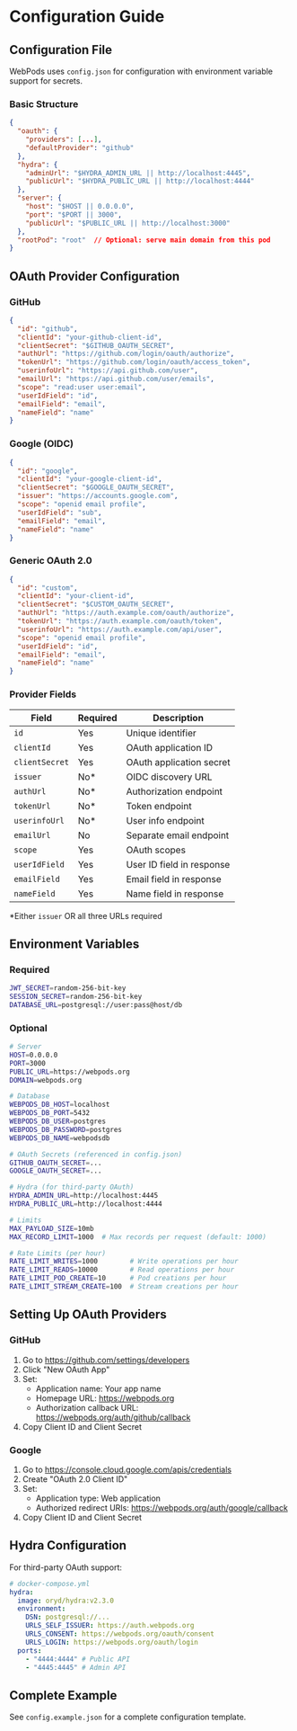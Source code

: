 # Configuration Guide

## Configuration File

WebPods uses `config.json` for configuration with environment variable support for secrets.

### Basic Structure

```json
{
  "oauth": {
    "providers": [...],
    "defaultProvider": "github"
  },
  "hydra": {
    "adminUrl": "$HYDRA_ADMIN_URL || http://localhost:4445",
    "publicUrl": "$HYDRA_PUBLIC_URL || http://localhost:4444"
  },
  "server": {
    "host": "$HOST || 0.0.0.0",
    "port": "$PORT || 3000",
    "publicUrl": "$PUBLIC_URL || http://localhost:3000"
  },
  "rootPod": "root"  // Optional: serve main domain from this pod
}
```

## OAuth Provider Configuration

### GitHub

```json
{
  "id": "github",
  "clientId": "your-github-client-id",
  "clientSecret": "$GITHUB_OAUTH_SECRET",
  "authUrl": "https://github.com/login/oauth/authorize",
  "tokenUrl": "https://github.com/login/oauth/access_token",
  "userinfoUrl": "https://api.github.com/user",
  "emailUrl": "https://api.github.com/user/emails",
  "scope": "read:user user:email",
  "userIdField": "id",
  "emailField": "email",
  "nameField": "name"
}
```

### Google (OIDC)

```json
{
  "id": "google",
  "clientId": "your-google-client-id",
  "clientSecret": "$GOOGLE_OAUTH_SECRET",
  "issuer": "https://accounts.google.com",
  "scope": "openid email profile",
  "userIdField": "sub",
  "emailField": "email",
  "nameField": "name"
}
```

### Generic OAuth 2.0

```json
{
  "id": "custom",
  "clientId": "your-client-id",
  "clientSecret": "$CUSTOM_OAUTH_SECRET",
  "authUrl": "https://auth.example.com/oauth/authorize",
  "tokenUrl": "https://auth.example.com/oauth/token",
  "userinfoUrl": "https://auth.example.com/api/user",
  "scope": "openid email profile",
  "userIdField": "id",
  "emailField": "email",
  "nameField": "name"
}
```

### Provider Fields

| Field          | Required | Description               |
| -------------- | -------- | ------------------------- |
| `id`           | Yes      | Unique identifier         |
| `clientId`     | Yes      | OAuth application ID      |
| `clientSecret` | Yes      | OAuth application secret  |
| `issuer`       | No\*     | OIDC discovery URL        |
| `authUrl`      | No\*     | Authorization endpoint    |
| `tokenUrl`     | No\*     | Token endpoint            |
| `userinfoUrl`  | No\*     | User info endpoint        |
| `emailUrl`     | No       | Separate email endpoint   |
| `scope`        | Yes      | OAuth scopes              |
| `userIdField`  | Yes      | User ID field in response |
| `emailField`   | Yes      | Email field in response   |
| `nameField`    | Yes      | Name field in response    |

\*Either `issuer` OR all three URLs required

## Environment Variables

### Required

```bash
JWT_SECRET=random-256-bit-key
SESSION_SECRET=random-256-bit-key
DATABASE_URL=postgresql://user:pass@host/db
```

### Optional

```bash
# Server
HOST=0.0.0.0
PORT=3000
PUBLIC_URL=https://webpods.org
DOMAIN=webpods.org

# Database
WEBPODS_DB_HOST=localhost
WEBPODS_DB_PORT=5432
WEBPODS_DB_USER=postgres
WEBPODS_DB_PASSWORD=postgres
WEBPODS_DB_NAME=webpodsdb

# OAuth Secrets (referenced in config.json)
GITHUB_OAUTH_SECRET=...
GOOGLE_OAUTH_SECRET=...

# Hydra (for third-party OAuth)
HYDRA_ADMIN_URL=http://localhost:4445
HYDRA_PUBLIC_URL=http://localhost:4444

# Limits
MAX_PAYLOAD_SIZE=10mb
MAX_RECORD_LIMIT=1000  # Max records per request (default: 1000)

# Rate Limits (per hour)
RATE_LIMIT_WRITES=1000        # Write operations per hour
RATE_LIMIT_READS=10000        # Read operations per hour
RATE_LIMIT_POD_CREATE=10      # Pod creations per hour
RATE_LIMIT_STREAM_CREATE=100  # Stream creations per hour
```

## Setting Up OAuth Providers

### GitHub

1. Go to https://github.com/settings/developers
2. Click "New OAuth App"
3. Set:
   - Application name: Your app name
   - Homepage URL: https://webpods.org
   - Authorization callback URL: https://webpods.org/auth/github/callback
4. Copy Client ID and Client Secret

### Google

1. Go to https://console.cloud.google.com/apis/credentials
2. Create "OAuth 2.0 Client ID"
3. Set:
   - Application type: Web application
   - Authorized redirect URIs: https://webpods.org/auth/google/callback
4. Copy Client ID and Client Secret

## Hydra Configuration

For third-party OAuth support:

```yaml
# docker-compose.yml
hydra:
  image: oryd/hydra:v2.3.0
  environment:
    DSN: postgresql://...
    URLS_SELF_ISSUER: https://auth.webpods.org
    URLS_CONSENT: https://webpods.org/oauth/consent
    URLS_LOGIN: https://webpods.org/oauth/login
  ports:
    - "4444:4444" # Public API
    - "4445:4445" # Admin API
```

## Complete Example

See `config.example.json` for a complete configuration template.
